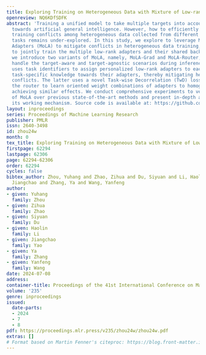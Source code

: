 ```yaml
---
title: Exploring Training on Heterogeneous Data with Mixture of Low-rank Adapters
openreview: NQ6KDfSDFK
abstract: 'Training a unified model to take multiple targets into account is a trend
  towards artificial general intelligence. However, how to efficiently mitigate the
  training conflicts among heterogeneous data collected from different domains or
  tasks remains under-explored. In this study, we explore to leverage Mixture of Low-rank
  Adapters (MoLA) to mitigate conflicts in heterogeneous data training, which requires
  to jointly train the multiple low-rank adapters and their shared backbone. Specifically,
  we introduce two variants of MoLA, namely, MoLA-Grad and MoLA-Router, to respectively
  handle the target-aware and target-agnostic scenarios during inference. The former
  uses task identifiers to assign personalized low-rank adapters to each task, disentangling
  task-specific knowledge towards their adapters, thereby mitigating heterogeneity
  conflicts. The latter uses a novel Task-wise Decorrelation (TwD) loss to intervene
  the router to learn oriented weight combinations of adapters to homogeneous tasks,
  achieving similar effects. We conduct comprehensive experiments to verify the superiority
  of MoLA over previous state-of-the-art methods and present in-depth analysis on
  its working mechanism. Source code is available at: https://github.com/MediaBrain-SJTU/MoLA'
layout: inproceedings
series: Proceedings of Machine Learning Research
publisher: PMLR
issn: 2640-3498
id: zhou24w
month: 0
tex_title: Exploring Training on Heterogeneous Data with Mixture of Low-rank Adapters
firstpage: 62294
lastpage: 62306
page: 62294-62306
order: 62294
cycles: false
bibtex_author: Zhou, Yuhang and Zhao, Zihua and Du, Siyuan and Li, Haolin and Yao,
  Jiangchao and Zhang, Ya and Wang, Yanfeng
author:
- given: Yuhang
  family: Zhou
- given: Zihua
  family: Zhao
- given: Siyuan
  family: Du
- given: Haolin
  family: Li
- given: Jiangchao
  family: Yao
- given: Ya
  family: Zhang
- given: Yanfeng
  family: Wang
date: 2024-07-08
address:
container-title: Proceedings of the 41st International Conference on Machine Learning
volume: '235'
genre: inproceedings
issued:
  date-parts:
  - 2024
  - 7
  - 8
pdf: https://proceedings.mlr.press/v235/zhou24w/zhou24w.pdf
extras: []
# Format based on Martin Fenner's citeproc: https://blog.front-matter.io/posts/citeproc-yaml-for-bibliographies/
---
```

